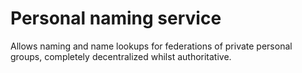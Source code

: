 Personal naming service
=======================

Allows naming and name lookups for federations of private personal groups,
completely decentralized whilst authoritative.

